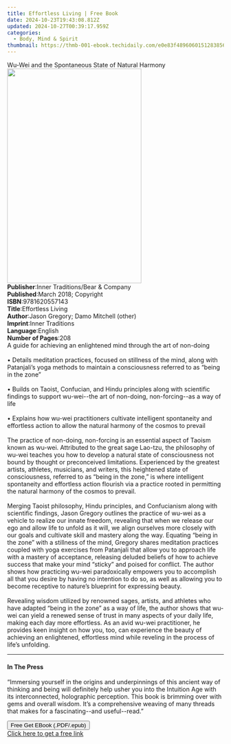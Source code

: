 ```yaml
---
title: Effortless Living | Free Book
date: 2024-10-23T19:43:08.812Z
updated: 2024-10-27T00:39:17.959Z
categories:
  - Body, Mind & Spirit
thumbnail: https://thmb-001-ebook.techidaily.com/e0e83f4896060151283856e282c145eca46ffa3f9c9d782d33a3d42fb4f84fc5.jpg
---
```

<main id="book-container">
  <div class="flex flex-col">
    <div class="book-brief flex-1 py-6 px-4 sm:p-6 md:py-10 md:px-8">
      <!-- brief-->
      <div class="book-brief-main">
        Wu-Wei and the Spontaneous State of Natural Harmony
      </div>
    </div>
    <div
      class="book-meta-info flex-1 grid gap-4 col-start-1 col-end-3 row-start-1 sm:mb-6 sm:grid-cols-4 lg:gap-6 lg:col-start-2 lg:row-end-6 lg:row-span-6 lg:mb-0"
    >
      <div
        class="book-meta-info-left place-content-center mt-4 p-4 text-sm leading-6 col-start-2 col-span-2 dark:text-slate-400"
      >
        <img
          class="w-full h-500 object-cover rounded-lg sm:h-255 sm:col-span-2 lg:col-span-full"
          src="https://img-001-ebook.techidaily.com/63b470d77aeafb0eed2c4671e8f1ecce41a1c976c6ce478f69f5542054ca346f.jpg"
          alt=""
          width="312"
          height="500"
        />
      </div>
      <div
        class="book-meta-info-right mt-2 col-start-1 row-start-2 col-span-3 self-center"
      >
        <!-- meta data  -->
        <div class="flex flex-col px-4 md:px-8">
          <div class="flex-1">
            <strong>Publisher</strong>:<span class="px-2"
              >Inner Traditions/Bear &amp; Company</span
            >
          </div>
          <div class="flex-1">
            <strong>Published</strong>:<span class="px-2"
              >March 2018; Copyright</span
            >
          </div>
          <div class="flex-1">
            <strong>ISBN</strong>:<span class="px-2">9781620557143</span>
          </div>
          <div class="flex-1">
            <strong>Title</strong>:<span class="px-2">Effortless Living</span>
          </div>
          <div class="flex-1">
            <strong>Author</strong>:<span class="px-2"
              >Jason Gregory; Damo Mitchell (other)</span
            >
          </div>
          <div class="flex-1">
            <strong>Imprint</strong>:<span class="px-2">Inner Traditions</span>
          </div>
          <div class="flex-1">
            <strong>Language</strong>:<span class="px-2">English</span>
          </div>
          <div class="flex-1">
            <strong>Number of Pages</strong>:<span class="px-2">208</span>
          </div>
        </div>
      </div>
    </div>
    <div class="book-description flex-1 py-6 px-4 sm:p-6 md:py-10 md:px-8">
      <div class="book-description-main">
        <div accordion-content="" id="description">
          A guide for achieving an enlightened mind through the art of non-doing
          <br /><br />• Details meditation practices, focused on stillness of
          the mind, along with Patanjali’s yoga methods to maintain a
          consciousness referred to as “being in the zone” <br /><br />• Builds
          on Taoist, Confucian, and Hindu principles along with scientific
          findings to support wu-wei--the art of non-doing, non-forcing--as a
          way of life <br /><br />• Explains how wu-wei practitioners cultivate
          intelligent spontaneity and effortless action to allow the natural
          harmony of the cosmos to prevail <br /><br />The practice of
          non-doing, non-forcing is an essential aspect of Taoism known as
          wu-wei. Attributed to the great sage Lao-tzu, the philosophy of wu-wei
          teaches you how to develop a natural state of consciousness not bound
          by thought or preconceived limitations. Experienced by the greatest
          artists, athletes, musicians, and writers, this heightened state of
          consciousness, referred to as “being in the zone,” is where
          intelligent spontaneity and effortless action flourish via a practice
          rooted in permitting the natural harmony of the cosmos to prevail.
          <br /><br />Merging Taoist philosophy, Hindu principles, and
          Confucianism along with scientific findings, Jason Gregory outlines
          the practice of wu-wei as a vehicle to realize our innate freedom,
          revealing that when we release our ego and allow life to unfold as it
          will, we align ourselves more closely with our goals and cultivate
          skill and mastery along the way. Equating “being in the zone” with a
          stillness of the mind, Gregory shares meditation practices coupled
          with yoga exercises from Patanjali that allow you to approach life
          with a mastery of acceptance, releasing deluded beliefs of how to
          achieve success that make your mind “sticky” and poised for conflict.
          The author shows how practicing wu-wei paradoxically empowers you to
          accomplish all that you desire by having no intention to do so, as
          well as allowing you to become receptive to nature’s blueprint for
          expressing beauty. <br /><br />Revealing wisdom utilized by renowned
          sages, artists, and athletes who have adapted “being in the zone” as a
          way of life, the author shows that wu-wei can yield a renewed sense of
          trust in many aspects of your daily life, making each day more
          effortless. As an avid wu-wei practitioner, he provides keen insight
          on how you, too, can experience the beauty of achieving an
          enlightened, effortless mind while reveling in the process of life’s
          unfolding.
        </div>
        <div class="accordion-fader"></div>
      </div>
    </div>
    <div class="book-excerpts flex-1 py-6 px-4 sm:p-6 md:py-10 md:px-8">
      <!-- excerpts-->
      <div class="book-excerpts-main">
        <hr />
        <h4 class="placeholder placeholder-heading">
          <span>In The Press</span>
        </h4>
        <p>
          “Immersing yourself in the origins and underpinnings of this ancient
          way of thinking and being will definitely help usher you into the
          Intuition Age with its interconnected, holographic perception. This
          book is brimming over with gems and overall wisdom. It’s a
          comprehensive weaving of many threads that makes for a
          fascinating--and useful--read.”
        </p>
      </div>
    </div>
    <div
      class="book-about-author flex-1 py-6 px-4 sm:p-6 md:py-10 md:px-8"
    ></div>
    <div class="book-free-get flex-1 py-6 px-4 sm:p-6 md:py-10 md:px-8">
      <button
        id="btn-free-get"
        class="bg-blue-500 hover:bg-blue-700 text-white font-bold py-2 px-4 rounded"
      >
        Free Get EBook (.PDF/.epub)
      </button>
      <div id="countdown-display" class="px-2 text-lg mt-2"></div>
      <a
        id="free-link"
        class="hidden bg-blue-500 hover:bg-blue-700 text-white font-bold py-2 px-4 rounded"
        href="https://www.ebooks.com/en-us/book/95856044/effortless-living/jason-gregory/"
        target="_blank"
        >Click here to get a free link</a
      >
    </div>
    <script>
      let countdownTime = 0;
      let countdownInterval = null;
      document
        .getElementById('btn-free-get')
        .addEventListener('click', startCountdown);
      function startCountdown() {
        countdownTime = new Date().getTime() + 60000 * 3;
        countdownInterval = setInterval(updateCountdown, 1000);
        document.getElementById('btn-free-get').disabled = true;
        document
          .getElementById('btn-free-get')
          .classList.add('bg-gray-500', 'cursor-not-allowed');
      }
      function updateCountdown() {
        let currentTime = new Date().getTime();
        let timeLeft = countdownTime - currentTime;
        let secondsLeft = Math.floor(timeLeft / 1000);
        document.getElementById('countdown-display').innerHTML =
          `Remaining time: ${secondsLeft} seconds.`;
        if (secondsLeft <= 0) {
          clearInterval(countdownInterval);
          document.getElementById('btn-free-get').classList.add('hidden');
          document.getElementById('free-link').classList.remove('hidden');
          document.getElementById('countdown-display').innerHTML = '';
        }
      }
    </script>
  </div>
</main>

<ins class="adsbygoogle"
      style="display:block"
      data-ad-client="ca-pub-7571918770474297"
      data-ad-slot="8358498916"
      data-ad-format="auto"
      data-full-width-responsive="true"></ins>
    